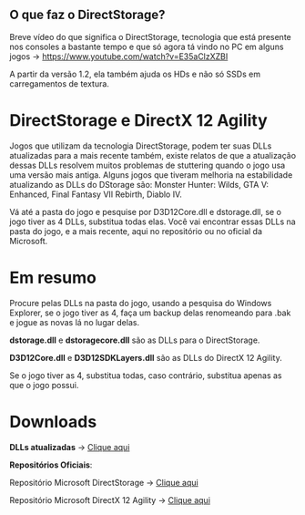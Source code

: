## O que faz o DirectStorage?

Breve vídeo do que significa o DirectStorage, tecnologia que está presente nos consoles a bastante tempo e que só agora tá vindo no PC em alguns jogos -> https://www.youtube.com/watch?v=E35aClzXZBI

A partir da versão 1.2, ela também ajuda os HDs e não só SSDs em carregamentos de textura.

# DirectStorage e DirectX 12 Agility


Jogos que utilizam da tecnologia DirectStorage, podem ter suas DLLs atualizadas para a mais recente também, existe relatos de que a atualização dessas DLLs resolvem muitos problemas de stuttering quando o jogo usa uma versão mais antiga. 
Alguns jogos que tiveram melhoria na estabilidade atualizando as DLLs do DStorage são: Monster Hunter: Wilds, GTA V: Enhanced, Final Fantasy VII Rebirth, Diablo IV.


Vá até a pasta do jogo e pesquise por D3D12Core.dll e dstorage.dll, se o jogo tiver as 4 DLLs, substitua todas elas.
Você vai encontrar essas DLLs na pasta do jogo, e a mais recente, aqui no repositório ou no oficial da Microsoft.


# Em resumo
Procure pelas DLLs na pasta do jogo, usando a pesquisa do Windows Explorer, se o jogo tiver as 4, faça um backup delas renomeando para .bak e jogue as novas lá no lugar delas.

**dstorage.dll** e **dstoragecore.dll** são as DLLs para o DirectStorage.

**D3D12Core.dll** e **D3D12SDKLayers.dll** são as DLLs do DirectX 12 Agility.

Se o jogo tiver as 4, substitua todas, caso contrário, substitua apenas as que o jogo possui.


# Downloads
**DLLs atualizadas** -> [Clique aqui](https://github.com/renannmp/dlssinspectorxml/raw/main/DirectStorage/DirectStorage%201.2.4%20%2B%20DirectX%2012%20Agility%201.716.1%20DLLs.7z.7z)

**Repositórios Oficiais**:

Repositório Microsoft DirectStorage -> [Clique aqui](https://www.nuget.org/packages/Microsoft.Direct3D.DirectStorage#versions-body-tab)

Repositório Microsoft DirectX 12 Agility -> [Clique aqui](https://www.nuget.org/packages/Microsoft.Direct3D.D3D12/1.615.0#versions-body-tab)
